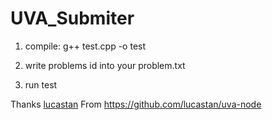 UVA_Submiter
============
1. compile: g++ test.cpp -o test

2. write problems id into your problem.txt

3. run test

Thanks [lucastan](https://github.com/lucastan)
From https://github.com/lucastan/uva-node

